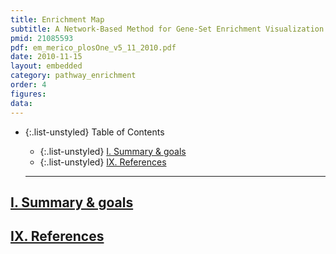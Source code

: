 ```yaml
---
title: Enrichment Map
subtitle: A Network-Based Method for Gene-Set Enrichment Visualization and Interpretation
pmid: 21085593
pdf: em_merico_plosOne_v5_11_2010.pdf
date: 2010-11-15
layout: embedded
category: pathway_enrichment
order: 4
figures:
data:
---
```


- {:.list-unstyled} Table of Contents
  - {:.list-unstyled} [I. Summary & goals](#summaryGoals)
  - {:.list-unstyled} [IX. References](#references)

  <hr/>

## <a href="#summaryGoals" name="summaryGoals">I. Summary & goals</a>

## <a href="#references" name="references">IX. References</a>
